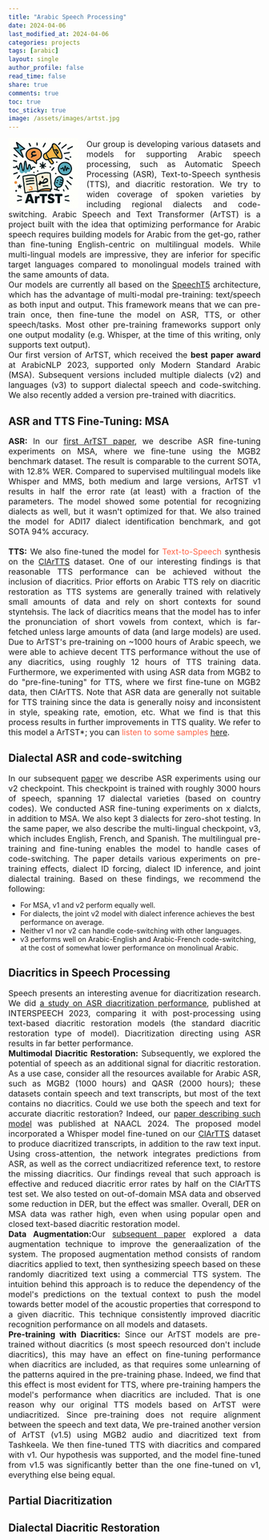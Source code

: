 ```yaml
---
title: "Arabic Speech Processing"
date: 2024-04-06
last_modified_at: 2024-04-06
categories: projects
tags: [arabic]
layout: single
author_profile: false
read_time: false
share: true
comments: true
toc: true
toc_sticky: true
image: /assets/images/artst.jpg
---
```


<div>
  <img src="/assets/images/artst.jpg" alt="ArTST" style="float: left; margin-right: 1rem;max-width:140px"/>    
</div>
<div style="font-size: 16px; text-align: justify;">
  <p> Our group is developing various datasets and models for supporting Arabic speech processing, such as Automatic Speech Processing (ASR), Text-to-Speech synthesis (TTS), and diacritic restoration. We try to widen coverage of spoken varieties by including regional dialects and code-switching. Arabic Speech and Text Transformer (ArTST) is a project built with the idea that optimizing performance for Arabic speech requires building models for Arabic from the get-go, rather than fine-tuning English-centric on multilingual models. While multi-lingual models are impressive, they are inferior for specific target languages compared to monolingual models trained with the same amounts of data. <br>
  Our models are currently all based on the <a href="https://huggingface.co/docs/transformers/en/model_doc/speecht5" >SpeechT5</a> architecture, which has the advantage of multi-modal pre-training: text/speech as both input and output. This framework means that we can pre-train once, then fine-tune the model on ASR, TTS, or other speech/tasks. Most other pre-training frameworks support only one output modality (e.g. Whisper, at the time of this writing, only supports text output).<br>
  Our first version of ArTST, which received the <strong>best paper award</strong> at ArabicNLP 2023, supported only Modern Standard Arabic (MSA). Subsequent versions included multiple dialects (v2) and languages (v3) to support dialectal speech and code-switching. We also recently added a version pre-trained with diacritics.
  </p>
</div>

## ASR and TTS Fine-Tuning: MSA
<div style="font-size: 16px; text-align: justify;">
    <strong>ASR:</strong> In our <a href="https://aclanthology.org/2023.arabicnlp-1.5.pdf">first ArTST paper</a>, we describe ASR fine-tuning experiments on MSA, where we fine-tune using the MGB2 benchmark dataset. The result is comparable to the current SOTA, with 12.8% WER. Compared to supervised multilingual models like Whisper and MMS, both medium and large versions, ArTST v1 results in half the error rate (at least) with a fraction of the parameters. The model showed some potential for recognizing dialects as well, but it wasn't optimized for that. We also trained the model for ADI17 dialect identification benchmark, and got SOTA 94% accuracy. <br><br>
    <strong>TTS:</strong> We also fine-tuned the model for <a style="color:Tomato">Text-to-Speech</a> synthesis on the <a href="/clartts/">ClArTTS</a> dataset. One of our interesting findings is that reasonable TTS performance can be achieved without the inclusion of diacritics. Prior efforts on Arabic TTS rely on diacritic restoration as TTS systems are generally trained with relatively small amounts of data and rely on short contexts for sound styntehsis. The lack of diacritics means that the model has to infer the pronunciation of short vowels from context, which is far-fetched unless large amounts of data (and large models) are used. Due to ArTST's pre-training on ~1000 hours of Arabic speech, we were able to achieve decent TTS performance without the use of any diacritics, using roughly 12 hours of TTS training data. Furthermore, we experimented with using ASR data from MGB2 to do "pre-fine-tuning" for TTS, where we first fine-tune on MGB2 data, then ClArTTS. Note that ASR data are generally not suitable for TTS training since the data is generally noisy and inconsistent in style, speaking rate, emotion, etc. What we find is that this process results in further improvements in TTS quality. We refer to this model a ArTST*; you can <a style="color:Tomato">listen to some samples <a href="https://speechsample.wixsite.com/artsttts">here</a>. </a>
</div>

## Dialectal ASR and code-switching
<div style="font-size: 16px; text-align: justify;">
    In our subsequent <a href="https://arxiv.org/pdf/2411.05872">paper</a> we describe ASR experiments using our v2 checkpoint. This checkpoint is trained with roughly 3000 hours of speech, spanning 17 dialectal varieties (based on country codes). We conducted ASR fine-tuning experiments on x dialcts, in addition to MSA. We also kept 3 dialects for zero-shot testing. In the same paper, we also describe the multi-lingual checkpoint, v3, which includes English, French, and Spanish. The multilingual pre-training and fine-tuning enables the model to handle cases of code-switching. The paper details various experiments on pre-training effects, dialect ID forcing, dialect ID inference, and joint dialectal training. Based on these findings, we recommend the following:
</div>

- For MSA, v1 and v2 perform equally well. 
- For dialects, the joint v2 model with dialect inference achieves the best performance on average. 
- Neither v1 nor v2 can handle code-switching with other languages. 
- v3 performs well on Arabic-English and Arabic-French code-switching, at the cost of somewhat lower performance on monolinual Arabic. 

## Diacritics in Speech Processing
<div style="font-size: 16px; text-align: justify;">
Speech presents an interesting avenue for diacritization research. We did <a href="https://www.isca-archive.org/interspeech_2023/aldarmaki23_interspeech.pdf">a study on ASR diacritization performance</a>, published at INTERSPEECH 2023, comparing it with post-processing using text-based diacritic restoration models (the standard diacritic restoration type of model). Diacritization directing using ASR results in far better performance. <br>
<strong>Multimodal Diacritic Restoration:</strong> Subsequently, we explored the potential of speech as an additional signal for diacritic restoration. As a use case, consider all the resources available for Arabic ASR, such as MGB2 (1000 hours) and QASR (2000 hours); these datasets contain speech and text transcripts, but most of the text contains no diacritics. Could we use both the speech and text for accurate diacritic restoration? Indeed, our <a href="https://aclanthology.org/2024.naacl-long.233.pdf">paper describing such model</a> was published at NAACL 2024. The proposed model incorporated a Whisper model fine-tuned on our <a href="/clartts/">ClArTTS</a> dataset to produce diacritized transcripts, in addition to the raw text input. Using cross-attention, the network integrates predictions from ASR, as well as the correct undiacritized reference text, to restore the missing diacritics. Our findings reveal that such approach is effective and reduced diacritic error rates by half on the ClArTTS test set. We also tested on out-of-domain MSA data and observed some reduction in DER, but the effect was smaller. Overall, DER on MSA data was rather high, even when using popular open and closed text-based diacritic restoration model. <br>
<strong>Data Augmentation:</strong>Our <a href="https://aclanthology.org/2024.arabicnlp-1.15.pdf">subsequent paper</a> explored a data augmentation technique to improve the generaalization of the system. The proposed augmentation method consists of random diacritics applied to text, then synthesizing speech based on these randomly diacritized text using a commercial TTS system. The intuition behind this approach is to reduce the dependency of the model's predictions on the textual context to push the model towards better model of the acoustic properties that correspond to a given diacritic. This technique consistently improved diacritic recognition performance on all models and datasets. <br>
<strong>Pre-training with Diacritics:</strong> Since our ArTST models are pre-trained without diacritics (s most speech resourced don't include diacritics), this may have an effect on fine-tuning performance when diacritics are included, as that requires some unlearning of the patterns aquired in the pre-training phase. Indeed, we find that this effect is most evident for TTS, where pre-training hampers the model's performance when diacritics are included. That is one reason why our original TTS models based on ArTST were undiacritized. Since pre-training does not require alignment between the speech and text data, We pre-trained another version of ArTST (v1.5) using MGB2 audio and diacritized text from Tashkeela. We then fine-tuned TTS with diacritics and compared with v1. Our hypothesis was supported, and the model fine-tuned from v1.5 was significantly better than the one fine-tuned on v1, everything else being equal. 
</div>

## Partial Diacritization
<div style="font-size: 16px; text-align: justify;">

</div>

## Dialectal Diacritic Restoration
<div style="font-size: 16px; text-align: justify;">

</div>
